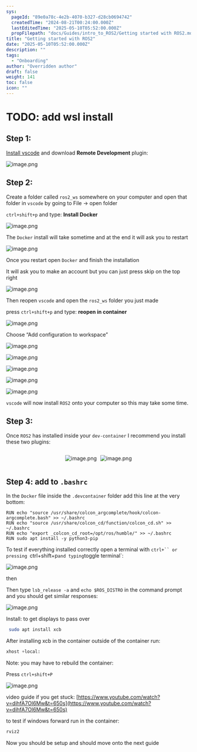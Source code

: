 ```yaml
---
sys:
  pageId: "89e0a78c-4e2b-4070-b327-d28cb0694742"
  createdTime: "2024-08-21T00:24:00.000Z"
  lastEditedTime: "2025-05-10T05:52:00.000Z"
  propFilepath: "docs/Guides/intro_to_ROS2/Getting started with ROS2.md"
title: "Getting started with ROS2"
date: "2025-05-10T05:52:00.000Z"
description: ""
tags:
  - "Onboarding"
author: "Overridden author"
draft: false
weight: 141
toc: false
icon: ""
---
```


# TODO: add wsl install

## Step 1:

[Install vscode](https://code.visualstudio.com/download) and download **Remote Development** plugin:

![image.png](https://prod-files-secure.s3.us-west-2.amazonaws.com/d518164a-d88e-44d1-a4ee-3adb3bd8bce0/efb52993-1881-4a40-b95e-6f020334f022/image.png?X-Amz-Algorithm=AWS4-HMAC-SHA256&X-Amz-Content-Sha256=UNSIGNED-PAYLOAD&X-Amz-Credential=ASIAZI2LB4664PBUTQFB%2F20250611%2Fus-west-2%2Fs3%2Faws4_request&X-Amz-Date=20250611T070941Z&X-Amz-Expires=3600&X-Amz-Security-Token=IQoJb3JpZ2luX2VjEPf%2F%2F%2F%2F%2F%2F%2F%2F%2F%2FwEaCXVzLXdlc3QtMiJGMEQCIDg8VhAv7FUCGm5Jzvb9uYKfin7mUo8atJ1hMi%2B3Eep2AiASC7KZxIWm19uoQngaHLKJGze9BuJFyEMl2YSsCBV8FiqIBAjQ%2F%2F%2F%2F%2F%2F%2F%2F%2F%2F8BEAAaDDYzNzQyMzE4MzgwNSIMfgdjrBmVBdFnoqrSKtwDtNyJ4F22PRPe4HIhQX21EJ2Kp8CIjDgZtKP55gP52ag2W63wqB87NuMjvQUFYk469iBOt9gG44IcX44JlNkeAxeWJ%2B9SmiQeMqgaX%2Fx26CfQWxa7SpS%2FuOhPSL7cKy8vKLeAZ25kLp4TnR4LKKYN52HeBuTzSdA4OnUuPCsf5z9MfFprfartXRIAOUBM3hL7xpBc4v2N9O0wFHzLZ3LDXMrA5G5xy6Ju3jdT3NarF2jcFMMPydOioZUCmPo205qzkUatSGJDHhR6UDOrhFKTBrEeNBcPLvwlxIAlglE%2BCBg4s1AEhDi94UUQ4YicGs%2BHVIAAhZL%2Bcdr8EWYqiGJ7ElXGxDhOeMDnxY5NGpTimThNzTAV41zoneu8xkYtn%2BaUMENDJOcj694xYFbFtSiXG%2Bs6jrv%2Fn8jhLgIw59pjmCwkHnKP%2B2jsi4VxqzpG8O4cGiOng75Rj%2FGYts7eG6dnPBUVJa5plX9MDAauRLWPb7Sy21MpAs95kZKsyszsUmjOits7SF%2BuMUYsr34%2BD4Aj45TISjK8saf4HHcyu%2FJfArmvWbpXujNcXjEmY3594tp3ICgYRCASdrfCFokzqIA8iuEIVZcQFJG16W%2BOGM90l4NPdmpBcLRBRwrDPJQw3s%2BkwgY6pgF1UOLVRNvu%2BuPQNVDbrFS2eVCxyjxFObLIEbfc837UL2XVSxHCxO%2FdCCCc9K%2BEnx8VImtAxq6IFWGREScL0h8Qg5nc8QezrORtrocH%2BDvkI1hAfPZKJ%2FKwmrQ1ZyXl%2B%2FzfgNutsGMFGy2sVpjtnQc9Vn2oEBSZ9zi66ecdFK6%2F%2BzTtQmaCsji3Parf9cQbASBgknjc3SMoP%2Bb%2FNmb%2BQrFgixhdeT1f&X-Amz-Signature=6aaccf914b06e80c3321f0cae94231a672361a1a9aafe71a4d08719c7e0d7cbd&X-Amz-SignedHeaders=host&x-amz-checksum-mode=ENABLED&x-id=GetObject)

## Step 2:

Create a folder called `ros2_ws` somewhere on your computer and open that folder in `vscode` by going to File → open folder 

`ctrl+shift+p` and type: **Install Docker**

![image.png](https://prod-files-secure.s3.us-west-2.amazonaws.com/d518164a-d88e-44d1-a4ee-3adb3bd8bce0/2269dc0e-1cd5-47ff-bceb-c04ad9b2eab0/image.png?X-Amz-Algorithm=AWS4-HMAC-SHA256&X-Amz-Content-Sha256=UNSIGNED-PAYLOAD&X-Amz-Credential=ASIAZI2LB4664PBUTQFB%2F20250611%2Fus-west-2%2Fs3%2Faws4_request&X-Amz-Date=20250611T070941Z&X-Amz-Expires=3600&X-Amz-Security-Token=IQoJb3JpZ2luX2VjEPf%2F%2F%2F%2F%2F%2F%2F%2F%2F%2FwEaCXVzLXdlc3QtMiJGMEQCIDg8VhAv7FUCGm5Jzvb9uYKfin7mUo8atJ1hMi%2B3Eep2AiASC7KZxIWm19uoQngaHLKJGze9BuJFyEMl2YSsCBV8FiqIBAjQ%2F%2F%2F%2F%2F%2F%2F%2F%2F%2F8BEAAaDDYzNzQyMzE4MzgwNSIMfgdjrBmVBdFnoqrSKtwDtNyJ4F22PRPe4HIhQX21EJ2Kp8CIjDgZtKP55gP52ag2W63wqB87NuMjvQUFYk469iBOt9gG44IcX44JlNkeAxeWJ%2B9SmiQeMqgaX%2Fx26CfQWxa7SpS%2FuOhPSL7cKy8vKLeAZ25kLp4TnR4LKKYN52HeBuTzSdA4OnUuPCsf5z9MfFprfartXRIAOUBM3hL7xpBc4v2N9O0wFHzLZ3LDXMrA5G5xy6Ju3jdT3NarF2jcFMMPydOioZUCmPo205qzkUatSGJDHhR6UDOrhFKTBrEeNBcPLvwlxIAlglE%2BCBg4s1AEhDi94UUQ4YicGs%2BHVIAAhZL%2Bcdr8EWYqiGJ7ElXGxDhOeMDnxY5NGpTimThNzTAV41zoneu8xkYtn%2BaUMENDJOcj694xYFbFtSiXG%2Bs6jrv%2Fn8jhLgIw59pjmCwkHnKP%2B2jsi4VxqzpG8O4cGiOng75Rj%2FGYts7eG6dnPBUVJa5plX9MDAauRLWPb7Sy21MpAs95kZKsyszsUmjOits7SF%2BuMUYsr34%2BD4Aj45TISjK8saf4HHcyu%2FJfArmvWbpXujNcXjEmY3594tp3ICgYRCASdrfCFokzqIA8iuEIVZcQFJG16W%2BOGM90l4NPdmpBcLRBRwrDPJQw3s%2BkwgY6pgF1UOLVRNvu%2BuPQNVDbrFS2eVCxyjxFObLIEbfc837UL2XVSxHCxO%2FdCCCc9K%2BEnx8VImtAxq6IFWGREScL0h8Qg5nc8QezrORtrocH%2BDvkI1hAfPZKJ%2FKwmrQ1ZyXl%2B%2FzfgNutsGMFGy2sVpjtnQc9Vn2oEBSZ9zi66ecdFK6%2F%2BzTtQmaCsji3Parf9cQbASBgknjc3SMoP%2Bb%2FNmb%2BQrFgixhdeT1f&X-Amz-Signature=df3438a220281a4f2c7dc28da62c4323c84cbab8b1034362085f2f45b79a3503&X-Amz-SignedHeaders=host&x-amz-checksum-mode=ENABLED&x-id=GetObject)

The `Docker` install will take sometime and at the end it will ask you to restart

![image.png](https://prod-files-secure.s3.us-west-2.amazonaws.com/d518164a-d88e-44d1-a4ee-3adb3bd8bce0/ed233f78-be33-4b1f-b89c-9c346c0e961e/image.png?X-Amz-Algorithm=AWS4-HMAC-SHA256&X-Amz-Content-Sha256=UNSIGNED-PAYLOAD&X-Amz-Credential=ASIAZI2LB4664PBUTQFB%2F20250611%2Fus-west-2%2Fs3%2Faws4_request&X-Amz-Date=20250611T070941Z&X-Amz-Expires=3600&X-Amz-Security-Token=IQoJb3JpZ2luX2VjEPf%2F%2F%2F%2F%2F%2F%2F%2F%2F%2FwEaCXVzLXdlc3QtMiJGMEQCIDg8VhAv7FUCGm5Jzvb9uYKfin7mUo8atJ1hMi%2B3Eep2AiASC7KZxIWm19uoQngaHLKJGze9BuJFyEMl2YSsCBV8FiqIBAjQ%2F%2F%2F%2F%2F%2F%2F%2F%2F%2F8BEAAaDDYzNzQyMzE4MzgwNSIMfgdjrBmVBdFnoqrSKtwDtNyJ4F22PRPe4HIhQX21EJ2Kp8CIjDgZtKP55gP52ag2W63wqB87NuMjvQUFYk469iBOt9gG44IcX44JlNkeAxeWJ%2B9SmiQeMqgaX%2Fx26CfQWxa7SpS%2FuOhPSL7cKy8vKLeAZ25kLp4TnR4LKKYN52HeBuTzSdA4OnUuPCsf5z9MfFprfartXRIAOUBM3hL7xpBc4v2N9O0wFHzLZ3LDXMrA5G5xy6Ju3jdT3NarF2jcFMMPydOioZUCmPo205qzkUatSGJDHhR6UDOrhFKTBrEeNBcPLvwlxIAlglE%2BCBg4s1AEhDi94UUQ4YicGs%2BHVIAAhZL%2Bcdr8EWYqiGJ7ElXGxDhOeMDnxY5NGpTimThNzTAV41zoneu8xkYtn%2BaUMENDJOcj694xYFbFtSiXG%2Bs6jrv%2Fn8jhLgIw59pjmCwkHnKP%2B2jsi4VxqzpG8O4cGiOng75Rj%2FGYts7eG6dnPBUVJa5plX9MDAauRLWPb7Sy21MpAs95kZKsyszsUmjOits7SF%2BuMUYsr34%2BD4Aj45TISjK8saf4HHcyu%2FJfArmvWbpXujNcXjEmY3594tp3ICgYRCASdrfCFokzqIA8iuEIVZcQFJG16W%2BOGM90l4NPdmpBcLRBRwrDPJQw3s%2BkwgY6pgF1UOLVRNvu%2BuPQNVDbrFS2eVCxyjxFObLIEbfc837UL2XVSxHCxO%2FdCCCc9K%2BEnx8VImtAxq6IFWGREScL0h8Qg5nc8QezrORtrocH%2BDvkI1hAfPZKJ%2FKwmrQ1ZyXl%2B%2FzfgNutsGMFGy2sVpjtnQc9Vn2oEBSZ9zi66ecdFK6%2F%2BzTtQmaCsji3Parf9cQbASBgknjc3SMoP%2Bb%2FNmb%2BQrFgixhdeT1f&X-Amz-Signature=ba3c16e709ff558274bd3e4cbd5c804bac05566191c7923fe3e017218e193bdb&X-Amz-SignedHeaders=host&x-amz-checksum-mode=ENABLED&x-id=GetObject)

Once you restart open `Docker` and finish the installation

It will ask you to make an account but you can just press skip on the top right

![image.png](https://prod-files-secure.s3.us-west-2.amazonaws.com/d518164a-d88e-44d1-a4ee-3adb3bd8bce0/21010ad9-1659-4fd9-9f59-9932a09b2a3d/image.png?X-Amz-Algorithm=AWS4-HMAC-SHA256&X-Amz-Content-Sha256=UNSIGNED-PAYLOAD&X-Amz-Credential=ASIAZI2LB4664PBUTQFB%2F20250611%2Fus-west-2%2Fs3%2Faws4_request&X-Amz-Date=20250611T070941Z&X-Amz-Expires=3600&X-Amz-Security-Token=IQoJb3JpZ2luX2VjEPf%2F%2F%2F%2F%2F%2F%2F%2F%2F%2FwEaCXVzLXdlc3QtMiJGMEQCIDg8VhAv7FUCGm5Jzvb9uYKfin7mUo8atJ1hMi%2B3Eep2AiASC7KZxIWm19uoQngaHLKJGze9BuJFyEMl2YSsCBV8FiqIBAjQ%2F%2F%2F%2F%2F%2F%2F%2F%2F%2F8BEAAaDDYzNzQyMzE4MzgwNSIMfgdjrBmVBdFnoqrSKtwDtNyJ4F22PRPe4HIhQX21EJ2Kp8CIjDgZtKP55gP52ag2W63wqB87NuMjvQUFYk469iBOt9gG44IcX44JlNkeAxeWJ%2B9SmiQeMqgaX%2Fx26CfQWxa7SpS%2FuOhPSL7cKy8vKLeAZ25kLp4TnR4LKKYN52HeBuTzSdA4OnUuPCsf5z9MfFprfartXRIAOUBM3hL7xpBc4v2N9O0wFHzLZ3LDXMrA5G5xy6Ju3jdT3NarF2jcFMMPydOioZUCmPo205qzkUatSGJDHhR6UDOrhFKTBrEeNBcPLvwlxIAlglE%2BCBg4s1AEhDi94UUQ4YicGs%2BHVIAAhZL%2Bcdr8EWYqiGJ7ElXGxDhOeMDnxY5NGpTimThNzTAV41zoneu8xkYtn%2BaUMENDJOcj694xYFbFtSiXG%2Bs6jrv%2Fn8jhLgIw59pjmCwkHnKP%2B2jsi4VxqzpG8O4cGiOng75Rj%2FGYts7eG6dnPBUVJa5plX9MDAauRLWPb7Sy21MpAs95kZKsyszsUmjOits7SF%2BuMUYsr34%2BD4Aj45TISjK8saf4HHcyu%2FJfArmvWbpXujNcXjEmY3594tp3ICgYRCASdrfCFokzqIA8iuEIVZcQFJG16W%2BOGM90l4NPdmpBcLRBRwrDPJQw3s%2BkwgY6pgF1UOLVRNvu%2BuPQNVDbrFS2eVCxyjxFObLIEbfc837UL2XVSxHCxO%2FdCCCc9K%2BEnx8VImtAxq6IFWGREScL0h8Qg5nc8QezrORtrocH%2BDvkI1hAfPZKJ%2FKwmrQ1ZyXl%2B%2FzfgNutsGMFGy2sVpjtnQc9Vn2oEBSZ9zi66ecdFK6%2F%2BzTtQmaCsji3Parf9cQbASBgknjc3SMoP%2Bb%2FNmb%2BQrFgixhdeT1f&X-Amz-Signature=63010bb65b841b483624e1b2c9b6e8899a606ae171cebab07990188630c6c70d&X-Amz-SignedHeaders=host&x-amz-checksum-mode=ENABLED&x-id=GetObject)

Then reopen `vscode` and open the `ros2_ws` folder you just made

press `ctrl+shift+p` and type: **reopen in container**

![image.png](https://prod-files-secure.s3.us-west-2.amazonaws.com/d518164a-d88e-44d1-a4ee-3adb3bd8bce0/4e93b8c2-41ad-488c-8095-c74205196118/image.png?X-Amz-Algorithm=AWS4-HMAC-SHA256&X-Amz-Content-Sha256=UNSIGNED-PAYLOAD&X-Amz-Credential=ASIAZI2LB4664PBUTQFB%2F20250611%2Fus-west-2%2Fs3%2Faws4_request&X-Amz-Date=20250611T070941Z&X-Amz-Expires=3600&X-Amz-Security-Token=IQoJb3JpZ2luX2VjEPf%2F%2F%2F%2F%2F%2F%2F%2F%2F%2FwEaCXVzLXdlc3QtMiJGMEQCIDg8VhAv7FUCGm5Jzvb9uYKfin7mUo8atJ1hMi%2B3Eep2AiASC7KZxIWm19uoQngaHLKJGze9BuJFyEMl2YSsCBV8FiqIBAjQ%2F%2F%2F%2F%2F%2F%2F%2F%2F%2F8BEAAaDDYzNzQyMzE4MzgwNSIMfgdjrBmVBdFnoqrSKtwDtNyJ4F22PRPe4HIhQX21EJ2Kp8CIjDgZtKP55gP52ag2W63wqB87NuMjvQUFYk469iBOt9gG44IcX44JlNkeAxeWJ%2B9SmiQeMqgaX%2Fx26CfQWxa7SpS%2FuOhPSL7cKy8vKLeAZ25kLp4TnR4LKKYN52HeBuTzSdA4OnUuPCsf5z9MfFprfartXRIAOUBM3hL7xpBc4v2N9O0wFHzLZ3LDXMrA5G5xy6Ju3jdT3NarF2jcFMMPydOioZUCmPo205qzkUatSGJDHhR6UDOrhFKTBrEeNBcPLvwlxIAlglE%2BCBg4s1AEhDi94UUQ4YicGs%2BHVIAAhZL%2Bcdr8EWYqiGJ7ElXGxDhOeMDnxY5NGpTimThNzTAV41zoneu8xkYtn%2BaUMENDJOcj694xYFbFtSiXG%2Bs6jrv%2Fn8jhLgIw59pjmCwkHnKP%2B2jsi4VxqzpG8O4cGiOng75Rj%2FGYts7eG6dnPBUVJa5plX9MDAauRLWPb7Sy21MpAs95kZKsyszsUmjOits7SF%2BuMUYsr34%2BD4Aj45TISjK8saf4HHcyu%2FJfArmvWbpXujNcXjEmY3594tp3ICgYRCASdrfCFokzqIA8iuEIVZcQFJG16W%2BOGM90l4NPdmpBcLRBRwrDPJQw3s%2BkwgY6pgF1UOLVRNvu%2BuPQNVDbrFS2eVCxyjxFObLIEbfc837UL2XVSxHCxO%2FdCCCc9K%2BEnx8VImtAxq6IFWGREScL0h8Qg5nc8QezrORtrocH%2BDvkI1hAfPZKJ%2FKwmrQ1ZyXl%2B%2FzfgNutsGMFGy2sVpjtnQc9Vn2oEBSZ9zi66ecdFK6%2F%2BzTtQmaCsji3Parf9cQbASBgknjc3SMoP%2Bb%2FNmb%2BQrFgixhdeT1f&X-Amz-Signature=e40ab69ad2cf55105db8bd1c0e64a82fac95c7e3f949c167f1fee72d9771a178&X-Amz-SignedHeaders=host&x-amz-checksum-mode=ENABLED&x-id=GetObject)

Choose “Add configuration to workspace”

![image.png](https://prod-files-secure.s3.us-west-2.amazonaws.com/d518164a-d88e-44d1-a4ee-3adb3bd8bce0/9560b282-5060-4989-ba37-97e7b2c22476/image.png?X-Amz-Algorithm=AWS4-HMAC-SHA256&X-Amz-Content-Sha256=UNSIGNED-PAYLOAD&X-Amz-Credential=ASIAZI2LB4664PBUTQFB%2F20250611%2Fus-west-2%2Fs3%2Faws4_request&X-Amz-Date=20250611T070941Z&X-Amz-Expires=3600&X-Amz-Security-Token=IQoJb3JpZ2luX2VjEPf%2F%2F%2F%2F%2F%2F%2F%2F%2F%2FwEaCXVzLXdlc3QtMiJGMEQCIDg8VhAv7FUCGm5Jzvb9uYKfin7mUo8atJ1hMi%2B3Eep2AiASC7KZxIWm19uoQngaHLKJGze9BuJFyEMl2YSsCBV8FiqIBAjQ%2F%2F%2F%2F%2F%2F%2F%2F%2F%2F8BEAAaDDYzNzQyMzE4MzgwNSIMfgdjrBmVBdFnoqrSKtwDtNyJ4F22PRPe4HIhQX21EJ2Kp8CIjDgZtKP55gP52ag2W63wqB87NuMjvQUFYk469iBOt9gG44IcX44JlNkeAxeWJ%2B9SmiQeMqgaX%2Fx26CfQWxa7SpS%2FuOhPSL7cKy8vKLeAZ25kLp4TnR4LKKYN52HeBuTzSdA4OnUuPCsf5z9MfFprfartXRIAOUBM3hL7xpBc4v2N9O0wFHzLZ3LDXMrA5G5xy6Ju3jdT3NarF2jcFMMPydOioZUCmPo205qzkUatSGJDHhR6UDOrhFKTBrEeNBcPLvwlxIAlglE%2BCBg4s1AEhDi94UUQ4YicGs%2BHVIAAhZL%2Bcdr8EWYqiGJ7ElXGxDhOeMDnxY5NGpTimThNzTAV41zoneu8xkYtn%2BaUMENDJOcj694xYFbFtSiXG%2Bs6jrv%2Fn8jhLgIw59pjmCwkHnKP%2B2jsi4VxqzpG8O4cGiOng75Rj%2FGYts7eG6dnPBUVJa5plX9MDAauRLWPb7Sy21MpAs95kZKsyszsUmjOits7SF%2BuMUYsr34%2BD4Aj45TISjK8saf4HHcyu%2FJfArmvWbpXujNcXjEmY3594tp3ICgYRCASdrfCFokzqIA8iuEIVZcQFJG16W%2BOGM90l4NPdmpBcLRBRwrDPJQw3s%2BkwgY6pgF1UOLVRNvu%2BuPQNVDbrFS2eVCxyjxFObLIEbfc837UL2XVSxHCxO%2FdCCCc9K%2BEnx8VImtAxq6IFWGREScL0h8Qg5nc8QezrORtrocH%2BDvkI1hAfPZKJ%2FKwmrQ1ZyXl%2B%2FzfgNutsGMFGy2sVpjtnQc9Vn2oEBSZ9zi66ecdFK6%2F%2BzTtQmaCsji3Parf9cQbASBgknjc3SMoP%2Bb%2FNmb%2BQrFgixhdeT1f&X-Amz-Signature=811ad8f7db490f70de38c73ebc31ec68aa70bd9531567af91f35c307756e3875&X-Amz-SignedHeaders=host&x-amz-checksum-mode=ENABLED&x-id=GetObject)

![image.png](https://prod-files-secure.s3.us-west-2.amazonaws.com/d518164a-d88e-44d1-a4ee-3adb3bd8bce0/2ee63f81-886b-48e8-a553-dc6e5eac99e4/image.png?X-Amz-Algorithm=AWS4-HMAC-SHA256&X-Amz-Content-Sha256=UNSIGNED-PAYLOAD&X-Amz-Credential=ASIAZI2LB4664PBUTQFB%2F20250611%2Fus-west-2%2Fs3%2Faws4_request&X-Amz-Date=20250611T070941Z&X-Amz-Expires=3600&X-Amz-Security-Token=IQoJb3JpZ2luX2VjEPf%2F%2F%2F%2F%2F%2F%2F%2F%2F%2FwEaCXVzLXdlc3QtMiJGMEQCIDg8VhAv7FUCGm5Jzvb9uYKfin7mUo8atJ1hMi%2B3Eep2AiASC7KZxIWm19uoQngaHLKJGze9BuJFyEMl2YSsCBV8FiqIBAjQ%2F%2F%2F%2F%2F%2F%2F%2F%2F%2F8BEAAaDDYzNzQyMzE4MzgwNSIMfgdjrBmVBdFnoqrSKtwDtNyJ4F22PRPe4HIhQX21EJ2Kp8CIjDgZtKP55gP52ag2W63wqB87NuMjvQUFYk469iBOt9gG44IcX44JlNkeAxeWJ%2B9SmiQeMqgaX%2Fx26CfQWxa7SpS%2FuOhPSL7cKy8vKLeAZ25kLp4TnR4LKKYN52HeBuTzSdA4OnUuPCsf5z9MfFprfartXRIAOUBM3hL7xpBc4v2N9O0wFHzLZ3LDXMrA5G5xy6Ju3jdT3NarF2jcFMMPydOioZUCmPo205qzkUatSGJDHhR6UDOrhFKTBrEeNBcPLvwlxIAlglE%2BCBg4s1AEhDi94UUQ4YicGs%2BHVIAAhZL%2Bcdr8EWYqiGJ7ElXGxDhOeMDnxY5NGpTimThNzTAV41zoneu8xkYtn%2BaUMENDJOcj694xYFbFtSiXG%2Bs6jrv%2Fn8jhLgIw59pjmCwkHnKP%2B2jsi4VxqzpG8O4cGiOng75Rj%2FGYts7eG6dnPBUVJa5plX9MDAauRLWPb7Sy21MpAs95kZKsyszsUmjOits7SF%2BuMUYsr34%2BD4Aj45TISjK8saf4HHcyu%2FJfArmvWbpXujNcXjEmY3594tp3ICgYRCASdrfCFokzqIA8iuEIVZcQFJG16W%2BOGM90l4NPdmpBcLRBRwrDPJQw3s%2BkwgY6pgF1UOLVRNvu%2BuPQNVDbrFS2eVCxyjxFObLIEbfc837UL2XVSxHCxO%2FdCCCc9K%2BEnx8VImtAxq6IFWGREScL0h8Qg5nc8QezrORtrocH%2BDvkI1hAfPZKJ%2FKwmrQ1ZyXl%2B%2FzfgNutsGMFGy2sVpjtnQc9Vn2oEBSZ9zi66ecdFK6%2F%2BzTtQmaCsji3Parf9cQbASBgknjc3SMoP%2Bb%2FNmb%2BQrFgixhdeT1f&X-Amz-Signature=2f6eeaff02a58510f0e251bedc4ab99cb4cc45d215f4bf1085ef3e5fdecca597&X-Amz-SignedHeaders=host&x-amz-checksum-mode=ENABLED&x-id=GetObject)

![image.png](https://prod-files-secure.s3.us-west-2.amazonaws.com/d518164a-d88e-44d1-a4ee-3adb3bd8bce0/ae1580b2-b048-407e-aed9-b584224a7a04/image.png?X-Amz-Algorithm=AWS4-HMAC-SHA256&X-Amz-Content-Sha256=UNSIGNED-PAYLOAD&X-Amz-Credential=ASIAZI2LB4664PBUTQFB%2F20250611%2Fus-west-2%2Fs3%2Faws4_request&X-Amz-Date=20250611T070941Z&X-Amz-Expires=3600&X-Amz-Security-Token=IQoJb3JpZ2luX2VjEPf%2F%2F%2F%2F%2F%2F%2F%2F%2F%2FwEaCXVzLXdlc3QtMiJGMEQCIDg8VhAv7FUCGm5Jzvb9uYKfin7mUo8atJ1hMi%2B3Eep2AiASC7KZxIWm19uoQngaHLKJGze9BuJFyEMl2YSsCBV8FiqIBAjQ%2F%2F%2F%2F%2F%2F%2F%2F%2F%2F8BEAAaDDYzNzQyMzE4MzgwNSIMfgdjrBmVBdFnoqrSKtwDtNyJ4F22PRPe4HIhQX21EJ2Kp8CIjDgZtKP55gP52ag2W63wqB87NuMjvQUFYk469iBOt9gG44IcX44JlNkeAxeWJ%2B9SmiQeMqgaX%2Fx26CfQWxa7SpS%2FuOhPSL7cKy8vKLeAZ25kLp4TnR4LKKYN52HeBuTzSdA4OnUuPCsf5z9MfFprfartXRIAOUBM3hL7xpBc4v2N9O0wFHzLZ3LDXMrA5G5xy6Ju3jdT3NarF2jcFMMPydOioZUCmPo205qzkUatSGJDHhR6UDOrhFKTBrEeNBcPLvwlxIAlglE%2BCBg4s1AEhDi94UUQ4YicGs%2BHVIAAhZL%2Bcdr8EWYqiGJ7ElXGxDhOeMDnxY5NGpTimThNzTAV41zoneu8xkYtn%2BaUMENDJOcj694xYFbFtSiXG%2Bs6jrv%2Fn8jhLgIw59pjmCwkHnKP%2B2jsi4VxqzpG8O4cGiOng75Rj%2FGYts7eG6dnPBUVJa5plX9MDAauRLWPb7Sy21MpAs95kZKsyszsUmjOits7SF%2BuMUYsr34%2BD4Aj45TISjK8saf4HHcyu%2FJfArmvWbpXujNcXjEmY3594tp3ICgYRCASdrfCFokzqIA8iuEIVZcQFJG16W%2BOGM90l4NPdmpBcLRBRwrDPJQw3s%2BkwgY6pgF1UOLVRNvu%2BuPQNVDbrFS2eVCxyjxFObLIEbfc837UL2XVSxHCxO%2FdCCCc9K%2BEnx8VImtAxq6IFWGREScL0h8Qg5nc8QezrORtrocH%2BDvkI1hAfPZKJ%2FKwmrQ1ZyXl%2B%2FzfgNutsGMFGy2sVpjtnQc9Vn2oEBSZ9zi66ecdFK6%2F%2BzTtQmaCsji3Parf9cQbASBgknjc3SMoP%2Bb%2FNmb%2BQrFgixhdeT1f&X-Amz-Signature=2ad014b39e7861b38edb52444e52f45c920945bd5949ff9f6952bcdfe0fd1441&X-Amz-SignedHeaders=host&x-amz-checksum-mode=ENABLED&x-id=GetObject)

![image.png](https://prod-files-secure.s3.us-west-2.amazonaws.com/d518164a-d88e-44d1-a4ee-3adb3bd8bce0/53255b28-f75e-430f-b9e3-c0ac8577e42b/image.png?X-Amz-Algorithm=AWS4-HMAC-SHA256&X-Amz-Content-Sha256=UNSIGNED-PAYLOAD&X-Amz-Credential=ASIAZI2LB4664PBUTQFB%2F20250611%2Fus-west-2%2Fs3%2Faws4_request&X-Amz-Date=20250611T070941Z&X-Amz-Expires=3600&X-Amz-Security-Token=IQoJb3JpZ2luX2VjEPf%2F%2F%2F%2F%2F%2F%2F%2F%2F%2FwEaCXVzLXdlc3QtMiJGMEQCIDg8VhAv7FUCGm5Jzvb9uYKfin7mUo8atJ1hMi%2B3Eep2AiASC7KZxIWm19uoQngaHLKJGze9BuJFyEMl2YSsCBV8FiqIBAjQ%2F%2F%2F%2F%2F%2F%2F%2F%2F%2F8BEAAaDDYzNzQyMzE4MzgwNSIMfgdjrBmVBdFnoqrSKtwDtNyJ4F22PRPe4HIhQX21EJ2Kp8CIjDgZtKP55gP52ag2W63wqB87NuMjvQUFYk469iBOt9gG44IcX44JlNkeAxeWJ%2B9SmiQeMqgaX%2Fx26CfQWxa7SpS%2FuOhPSL7cKy8vKLeAZ25kLp4TnR4LKKYN52HeBuTzSdA4OnUuPCsf5z9MfFprfartXRIAOUBM3hL7xpBc4v2N9O0wFHzLZ3LDXMrA5G5xy6Ju3jdT3NarF2jcFMMPydOioZUCmPo205qzkUatSGJDHhR6UDOrhFKTBrEeNBcPLvwlxIAlglE%2BCBg4s1AEhDi94UUQ4YicGs%2BHVIAAhZL%2Bcdr8EWYqiGJ7ElXGxDhOeMDnxY5NGpTimThNzTAV41zoneu8xkYtn%2BaUMENDJOcj694xYFbFtSiXG%2Bs6jrv%2Fn8jhLgIw59pjmCwkHnKP%2B2jsi4VxqzpG8O4cGiOng75Rj%2FGYts7eG6dnPBUVJa5plX9MDAauRLWPb7Sy21MpAs95kZKsyszsUmjOits7SF%2BuMUYsr34%2BD4Aj45TISjK8saf4HHcyu%2FJfArmvWbpXujNcXjEmY3594tp3ICgYRCASdrfCFokzqIA8iuEIVZcQFJG16W%2BOGM90l4NPdmpBcLRBRwrDPJQw3s%2BkwgY6pgF1UOLVRNvu%2BuPQNVDbrFS2eVCxyjxFObLIEbfc837UL2XVSxHCxO%2FdCCCc9K%2BEnx8VImtAxq6IFWGREScL0h8Qg5nc8QezrORtrocH%2BDvkI1hAfPZKJ%2FKwmrQ1ZyXl%2B%2FzfgNutsGMFGy2sVpjtnQc9Vn2oEBSZ9zi66ecdFK6%2F%2BzTtQmaCsji3Parf9cQbASBgknjc3SMoP%2Bb%2FNmb%2BQrFgixhdeT1f&X-Amz-Signature=8258dfe80aefe1f9178eb982ab863cff73ffe1ed5a9db32cbe7cfc698f30deb5&X-Amz-SignedHeaders=host&x-amz-checksum-mode=ENABLED&x-id=GetObject)

![image.png](https://prod-files-secure.s3.us-west-2.amazonaws.com/d518164a-d88e-44d1-a4ee-3adb3bd8bce0/7c562767-5af9-4ffb-97d1-327bcdf4ee00/image.png?X-Amz-Algorithm=AWS4-HMAC-SHA256&X-Amz-Content-Sha256=UNSIGNED-PAYLOAD&X-Amz-Credential=ASIAZI2LB4664PBUTQFB%2F20250611%2Fus-west-2%2Fs3%2Faws4_request&X-Amz-Date=20250611T070941Z&X-Amz-Expires=3600&X-Amz-Security-Token=IQoJb3JpZ2luX2VjEPf%2F%2F%2F%2F%2F%2F%2F%2F%2F%2FwEaCXVzLXdlc3QtMiJGMEQCIDg8VhAv7FUCGm5Jzvb9uYKfin7mUo8atJ1hMi%2B3Eep2AiASC7KZxIWm19uoQngaHLKJGze9BuJFyEMl2YSsCBV8FiqIBAjQ%2F%2F%2F%2F%2F%2F%2F%2F%2F%2F8BEAAaDDYzNzQyMzE4MzgwNSIMfgdjrBmVBdFnoqrSKtwDtNyJ4F22PRPe4HIhQX21EJ2Kp8CIjDgZtKP55gP52ag2W63wqB87NuMjvQUFYk469iBOt9gG44IcX44JlNkeAxeWJ%2B9SmiQeMqgaX%2Fx26CfQWxa7SpS%2FuOhPSL7cKy8vKLeAZ25kLp4TnR4LKKYN52HeBuTzSdA4OnUuPCsf5z9MfFprfartXRIAOUBM3hL7xpBc4v2N9O0wFHzLZ3LDXMrA5G5xy6Ju3jdT3NarF2jcFMMPydOioZUCmPo205qzkUatSGJDHhR6UDOrhFKTBrEeNBcPLvwlxIAlglE%2BCBg4s1AEhDi94UUQ4YicGs%2BHVIAAhZL%2Bcdr8EWYqiGJ7ElXGxDhOeMDnxY5NGpTimThNzTAV41zoneu8xkYtn%2BaUMENDJOcj694xYFbFtSiXG%2Bs6jrv%2Fn8jhLgIw59pjmCwkHnKP%2B2jsi4VxqzpG8O4cGiOng75Rj%2FGYts7eG6dnPBUVJa5plX9MDAauRLWPb7Sy21MpAs95kZKsyszsUmjOits7SF%2BuMUYsr34%2BD4Aj45TISjK8saf4HHcyu%2FJfArmvWbpXujNcXjEmY3594tp3ICgYRCASdrfCFokzqIA8iuEIVZcQFJG16W%2BOGM90l4NPdmpBcLRBRwrDPJQw3s%2BkwgY6pgF1UOLVRNvu%2BuPQNVDbrFS2eVCxyjxFObLIEbfc837UL2XVSxHCxO%2FdCCCc9K%2BEnx8VImtAxq6IFWGREScL0h8Qg5nc8QezrORtrocH%2BDvkI1hAfPZKJ%2FKwmrQ1ZyXl%2B%2FzfgNutsGMFGy2sVpjtnQc9Vn2oEBSZ9zi66ecdFK6%2F%2BzTtQmaCsji3Parf9cQbASBgknjc3SMoP%2Bb%2FNmb%2BQrFgixhdeT1f&X-Amz-Signature=9cce9ab39a7ebaa2450ba6be9f2efd4c4cf7f93cf25e84dbad69ebcc237015bd&X-Amz-SignedHeaders=host&x-amz-checksum-mode=ENABLED&x-id=GetObject)

`vscode` will now install `ROS2` onto your computer so this may take some time.

## Step 3:

Once `ROS2` has installed inside your `dev-container` I recommend you install these two plugins:

<div style="display: flex;flex-direction: row; column-gap:10px; max-width: 630px;justify-content: center;">
<div>

![image.png](https://prod-files-secure.s3.us-west-2.amazonaws.com/d518164a-d88e-44d1-a4ee-3adb3bd8bce0/3fc3d550-5a54-4ba1-ba6b-faa01cdb7369/image.png?X-Amz-Algorithm=AWS4-HMAC-SHA256&X-Amz-Content-Sha256=UNSIGNED-PAYLOAD&X-Amz-Credential=ASIAZI2LB466T6I5J4D6%2F20250611%2Fus-west-2%2Fs3%2Faws4_request&X-Amz-Date=20250611T070944Z&X-Amz-Expires=3600&X-Amz-Security-Token=IQoJb3JpZ2luX2VjEPf%2F%2F%2F%2F%2F%2F%2F%2F%2F%2FwEaCXVzLXdlc3QtMiJHMEUCIQD%2FM5UWlpAazJyub2JXtDwevt%2B%2BzHU%2Bx1MXbb7sLkfegQIgOuEP%2FU4Lrou8QC86kXOVOLR0bPFoUhwgo5z%2BH2qysDcqiAQI0P%2F%2F%2F%2F%2F%2F%2F%2F%2F%2FARAAGgw2Mzc0MjMxODM4MDUiDHf3Ee3Kf5E5MVfLWircAwI0bxN3n8Q5nGFUOT283MK%2BCADgMSJnGO4cGETd0slMrucY6E7FsGzlh87qkikTitpIsmckrlb2LO9jvu84gAHkuEbYb5h2j2%2FB%2F9qT0gytV5nIltTeMNjzK6wg0F6%2FI03QKBhOpP8F0jjfl58gpv1tTIRSsROoGGGaFnEXwtQcBWlV0ESSBmmY8bAuiUN2sx3foProO%2FSZeeOju2m5oROWeij8c6pmXgnawxk58tjCBVUppNK9ZLFRQ6zb3AIlU%2BrQ0c2UI%2FrBxEZClZZwKNPT%2FVhBlRAQaGRKN24MXrMGaZuhsVDYqOWK1d5aCG9ACgVAWTMOyVU7qZ7uHLrTjTuBEQaY2xA5CIPZhjtkiJDrLeiXsiyeX%2B3ZdMVE7WEtF6TBbjzuU3Xsu9KGB2XfgpVYNAP%2B08LOblK4StgO2%2FPGWdqKwp71YJzCXOIf7ZpvI%2BqE%2BFyMm1f%2FPaFqBvBWiDDoVtvA1D9d4e6mfjiMFE7ZrgZFE7%2FrUs9z%2FijmsUCUcjZ%2Be70b5oZaPXnzQ7CMTFSY9ajHz98ertO2J2Zk9zmftirZqBfOpfnmsjdsf0%2BsY99hHKKPMrP8ZfweB3lVvStVkhs6Zda678rgq4CwFctLfoiEx6B69ogM7QY5MLbJpMIGOqUBf0hOoT3wOchT%2BErIoXBcf8AbEVr5YlizOD%2BYrOcxcNaPgVg1Vj%2B0cK6iX9JSQf6VQfxaaSk6F7rf5KEp3RI7So0XWtRI8EgA1lPB9miforQRqTaJ6L5qlVOKEujs0Dpc7k7i890W8WBhCqdafAMGNnf2vY2ZnFpHDknAFJv0jETdcsj3wyAWAaV%2BjHIhquJxdyDVeXtdVYDN3PscSb9eVjRPVKHz&X-Amz-Signature=328d1ab2fcf8264461b7cead3c31c9ab9398527f1ffad1f582dba85325428198&X-Amz-SignedHeaders=host&x-amz-checksum-mode=ENABLED&x-id=GetObject)

</div>
<div>

![image.png](https://prod-files-secure.s3.us-west-2.amazonaws.com/d518164a-d88e-44d1-a4ee-3adb3bd8bce0/d994cc66-13c2-4093-a5a3-f84cf4601a82/image.png?X-Amz-Algorithm=AWS4-HMAC-SHA256&X-Amz-Content-Sha256=UNSIGNED-PAYLOAD&X-Amz-Credential=ASIAZI2LB466XJZLRBV4%2F20250611%2Fus-west-2%2Fs3%2Faws4_request&X-Amz-Date=20250611T070945Z&X-Amz-Expires=3600&X-Amz-Security-Token=IQoJb3JpZ2luX2VjEPf%2F%2F%2F%2F%2F%2F%2F%2F%2F%2FwEaCXVzLXdlc3QtMiJGMEQCIEDDyMg5cSxHDSgMASDPhbLEPcw03NvXOinW9tAZOy08AiBhnbK9jKoEhBkCARpSBmZUtBfkDvprj5EmKtA%2FfvExuiqIBAjQ%2F%2F%2F%2F%2F%2F%2F%2F%2F%2F8BEAAaDDYzNzQyMzE4MzgwNSIMz8rCi4tSifjYEBL1KtwDeg9gN30EPV0MRiZbaJ0l5Smm1ex1hlrijRG1B5hK4vOjLhsKfMk0U73TCzO%2F2U3dKMtJ%2FehRMtNLYsSdrwJkyQyd9L84p1Q8RbMZZLhOKQjUHbi69FZekdjexnP29qTU06sdRnmrSjU7NW9cXMIghBHQIU7K0HLtA9f2WWk%2Bdw%2B%2FlIsqTizSnovBH5BOS5JvJ1RO8hC9lAac5eAUHokmPqCChX53GbHc5kUyrhzbI%2F%2B0W4HLy0qz52kXuGqJrFqCewN%2Fw2brKdbh%2BQTWC0cUtGPXwgB1Ki8t3sBgHDdopey%2FnFQz%2BJFt3gByDL6iADOMtBjED0Bh9vvamrJkQrMXGNPUxVEDh3vK1UpzQgOxYSFLB2qeVavFufOwrEF4nsytxinHOkmt%2Bd%2FD6eiQ%2FGBdTVDyo5cq%2FgctwkMAyVCeLHFRET2a53FEtC6dXKfh%2BhZMPgPP8tB%2FZaLe%2FcRFDtmEsK019sW1alHjcstzxkrg8VTfZTKXeE6iM%2B65qTj5Wp2XsrJLhFQR4DznC2Z8%2FUsRpItc345OYXc4ILNwSJDtYF%2BhHEB4cVLB6yK7iknYBPVrnaJA6l9TGyAjU2986XVfnlYfxBWDXtyplRkne6w%2FjU2ND9h0J5nTKILXH%2Fsw%2FsmkwgY6pgGcnoaMupBvuI9bZxCkcqbeUWU29kGnVFrdEAtGz6Oqxan1mRratcHkcTQxB8OF7c5jp8VPa93McWnnAYHJiNRNO5yJYofPl%2B5jIWUwWkJ%2FuXbmKEXiHaAFHCQFcmnc20TcNH44c%2FASQkAYDjEsDWM8XxC19KCdNpLzy5Fk4UQBLPt8LMGeuH8GFBhy1Jl6IPgd%2Byy27sRJ9oIlQSaZMYsY%2FW19DMAk&X-Amz-Signature=a613d172e6c037aa481cd664c3f26dfb74f469bd3c63195639904f1fe76e72d0&X-Amz-SignedHeaders=host&x-amz-checksum-mode=ENABLED&x-id=GetObject)

</div>
</div>

## Step 4: add to `.bashrc`

In the `Docker` file inside the `.devcontainer` folder add this line at the very bottom: 

```docker
RUN echo "source /usr/share/colcon_argcomplete/hook/colcon-argcomplete.bash" >> ~/.bashrc
RUN echo "source /usr/share/colcon_cd/function/colcon_cd.sh" >> ~/.bashrc
RUN echo "export _colcon_cd_root=/opt/ros/humble/" >> ~/.bashrc
RUN sudo apt install -y python3-pip 
```

To test if everything installed correctly open a terminal with `ctrl+`` or pressing `ctrl+shift+p` and typing `toggle terminal`:

![image.png](https://prod-files-secure.s3.us-west-2.amazonaws.com/d518164a-d88e-44d1-a4ee-3adb3bd8bce0/6a4943d8-b04e-4c02-9a58-775f3384d1a5/image.png?X-Amz-Algorithm=AWS4-HMAC-SHA256&X-Amz-Content-Sha256=UNSIGNED-PAYLOAD&X-Amz-Credential=ASIAZI2LB4664PBUTQFB%2F20250611%2Fus-west-2%2Fs3%2Faws4_request&X-Amz-Date=20250611T070941Z&X-Amz-Expires=3600&X-Amz-Security-Token=IQoJb3JpZ2luX2VjEPf%2F%2F%2F%2F%2F%2F%2F%2F%2F%2FwEaCXVzLXdlc3QtMiJGMEQCIDg8VhAv7FUCGm5Jzvb9uYKfin7mUo8atJ1hMi%2B3Eep2AiASC7KZxIWm19uoQngaHLKJGze9BuJFyEMl2YSsCBV8FiqIBAjQ%2F%2F%2F%2F%2F%2F%2F%2F%2F%2F8BEAAaDDYzNzQyMzE4MzgwNSIMfgdjrBmVBdFnoqrSKtwDtNyJ4F22PRPe4HIhQX21EJ2Kp8CIjDgZtKP55gP52ag2W63wqB87NuMjvQUFYk469iBOt9gG44IcX44JlNkeAxeWJ%2B9SmiQeMqgaX%2Fx26CfQWxa7SpS%2FuOhPSL7cKy8vKLeAZ25kLp4TnR4LKKYN52HeBuTzSdA4OnUuPCsf5z9MfFprfartXRIAOUBM3hL7xpBc4v2N9O0wFHzLZ3LDXMrA5G5xy6Ju3jdT3NarF2jcFMMPydOioZUCmPo205qzkUatSGJDHhR6UDOrhFKTBrEeNBcPLvwlxIAlglE%2BCBg4s1AEhDi94UUQ4YicGs%2BHVIAAhZL%2Bcdr8EWYqiGJ7ElXGxDhOeMDnxY5NGpTimThNzTAV41zoneu8xkYtn%2BaUMENDJOcj694xYFbFtSiXG%2Bs6jrv%2Fn8jhLgIw59pjmCwkHnKP%2B2jsi4VxqzpG8O4cGiOng75Rj%2FGYts7eG6dnPBUVJa5plX9MDAauRLWPb7Sy21MpAs95kZKsyszsUmjOits7SF%2BuMUYsr34%2BD4Aj45TISjK8saf4HHcyu%2FJfArmvWbpXujNcXjEmY3594tp3ICgYRCASdrfCFokzqIA8iuEIVZcQFJG16W%2BOGM90l4NPdmpBcLRBRwrDPJQw3s%2BkwgY6pgF1UOLVRNvu%2BuPQNVDbrFS2eVCxyjxFObLIEbfc837UL2XVSxHCxO%2FdCCCc9K%2BEnx8VImtAxq6IFWGREScL0h8Qg5nc8QezrORtrocH%2BDvkI1hAfPZKJ%2FKwmrQ1ZyXl%2B%2FzfgNutsGMFGy2sVpjtnQc9Vn2oEBSZ9zi66ecdFK6%2F%2BzTtQmaCsji3Parf9cQbASBgknjc3SMoP%2Bb%2FNmb%2BQrFgixhdeT1f&X-Amz-Signature=4671475ff477045f56176c903c45bd6863f758e95910194222ef8fe05cad789c&X-Amz-SignedHeaders=host&x-amz-checksum-mode=ENABLED&x-id=GetObject)

then 

Then type `lsb_release -a` and `echo $ROS_DISTRO` in the command prompt and you should get similar responses:

![image.png](https://prod-files-secure.s3.us-west-2.amazonaws.com/d518164a-d88e-44d1-a4ee-3adb3bd8bce0/3e635dec-a805-4e85-8b9e-d000e5b71a4e/image.png?X-Amz-Algorithm=AWS4-HMAC-SHA256&X-Amz-Content-Sha256=UNSIGNED-PAYLOAD&X-Amz-Credential=ASIAZI2LB4664PBUTQFB%2F20250611%2Fus-west-2%2Fs3%2Faws4_request&X-Amz-Date=20250611T070941Z&X-Amz-Expires=3600&X-Amz-Security-Token=IQoJb3JpZ2luX2VjEPf%2F%2F%2F%2F%2F%2F%2F%2F%2F%2FwEaCXVzLXdlc3QtMiJGMEQCIDg8VhAv7FUCGm5Jzvb9uYKfin7mUo8atJ1hMi%2B3Eep2AiASC7KZxIWm19uoQngaHLKJGze9BuJFyEMl2YSsCBV8FiqIBAjQ%2F%2F%2F%2F%2F%2F%2F%2F%2F%2F8BEAAaDDYzNzQyMzE4MzgwNSIMfgdjrBmVBdFnoqrSKtwDtNyJ4F22PRPe4HIhQX21EJ2Kp8CIjDgZtKP55gP52ag2W63wqB87NuMjvQUFYk469iBOt9gG44IcX44JlNkeAxeWJ%2B9SmiQeMqgaX%2Fx26CfQWxa7SpS%2FuOhPSL7cKy8vKLeAZ25kLp4TnR4LKKYN52HeBuTzSdA4OnUuPCsf5z9MfFprfartXRIAOUBM3hL7xpBc4v2N9O0wFHzLZ3LDXMrA5G5xy6Ju3jdT3NarF2jcFMMPydOioZUCmPo205qzkUatSGJDHhR6UDOrhFKTBrEeNBcPLvwlxIAlglE%2BCBg4s1AEhDi94UUQ4YicGs%2BHVIAAhZL%2Bcdr8EWYqiGJ7ElXGxDhOeMDnxY5NGpTimThNzTAV41zoneu8xkYtn%2BaUMENDJOcj694xYFbFtSiXG%2Bs6jrv%2Fn8jhLgIw59pjmCwkHnKP%2B2jsi4VxqzpG8O4cGiOng75Rj%2FGYts7eG6dnPBUVJa5plX9MDAauRLWPb7Sy21MpAs95kZKsyszsUmjOits7SF%2BuMUYsr34%2BD4Aj45TISjK8saf4HHcyu%2FJfArmvWbpXujNcXjEmY3594tp3ICgYRCASdrfCFokzqIA8iuEIVZcQFJG16W%2BOGM90l4NPdmpBcLRBRwrDPJQw3s%2BkwgY6pgF1UOLVRNvu%2BuPQNVDbrFS2eVCxyjxFObLIEbfc837UL2XVSxHCxO%2FdCCCc9K%2BEnx8VImtAxq6IFWGREScL0h8Qg5nc8QezrORtrocH%2BDvkI1hAfPZKJ%2FKwmrQ1ZyXl%2B%2FzfgNutsGMFGy2sVpjtnQc9Vn2oEBSZ9zi66ecdFK6%2F%2BzTtQmaCsji3Parf9cQbASBgknjc3SMoP%2Bb%2FNmb%2BQrFgixhdeT1f&X-Amz-Signature=5f10b4eea39a336229efc4f84df0e6c5b7b2002306a8be104b9a73a172763ac8&X-Amz-SignedHeaders=host&x-amz-checksum-mode=ENABLED&x-id=GetObject)

Install:  to get displays to pass over

```bash
 sudo apt install xcb
```

After installing xcb in the container outside of the container run:

```python
xhost +local:
```

Note: you may have to rebuild the container:

Press `ctrl+shift+P`

![image.png](https://prod-files-secure.s3.us-west-2.amazonaws.com/d518164a-d88e-44d1-a4ee-3adb3bd8bce0/6c2be660-2618-4c38-9c26-53554f7a0b7b/image.png?X-Amz-Algorithm=AWS4-HMAC-SHA256&X-Amz-Content-Sha256=UNSIGNED-PAYLOAD&X-Amz-Credential=ASIAZI2LB4664PBUTQFB%2F20250611%2Fus-west-2%2Fs3%2Faws4_request&X-Amz-Date=20250611T070941Z&X-Amz-Expires=3600&X-Amz-Security-Token=IQoJb3JpZ2luX2VjEPf%2F%2F%2F%2F%2F%2F%2F%2F%2F%2FwEaCXVzLXdlc3QtMiJGMEQCIDg8VhAv7FUCGm5Jzvb9uYKfin7mUo8atJ1hMi%2B3Eep2AiASC7KZxIWm19uoQngaHLKJGze9BuJFyEMl2YSsCBV8FiqIBAjQ%2F%2F%2F%2F%2F%2F%2F%2F%2F%2F8BEAAaDDYzNzQyMzE4MzgwNSIMfgdjrBmVBdFnoqrSKtwDtNyJ4F22PRPe4HIhQX21EJ2Kp8CIjDgZtKP55gP52ag2W63wqB87NuMjvQUFYk469iBOt9gG44IcX44JlNkeAxeWJ%2B9SmiQeMqgaX%2Fx26CfQWxa7SpS%2FuOhPSL7cKy8vKLeAZ25kLp4TnR4LKKYN52HeBuTzSdA4OnUuPCsf5z9MfFprfartXRIAOUBM3hL7xpBc4v2N9O0wFHzLZ3LDXMrA5G5xy6Ju3jdT3NarF2jcFMMPydOioZUCmPo205qzkUatSGJDHhR6UDOrhFKTBrEeNBcPLvwlxIAlglE%2BCBg4s1AEhDi94UUQ4YicGs%2BHVIAAhZL%2Bcdr8EWYqiGJ7ElXGxDhOeMDnxY5NGpTimThNzTAV41zoneu8xkYtn%2BaUMENDJOcj694xYFbFtSiXG%2Bs6jrv%2Fn8jhLgIw59pjmCwkHnKP%2B2jsi4VxqzpG8O4cGiOng75Rj%2FGYts7eG6dnPBUVJa5plX9MDAauRLWPb7Sy21MpAs95kZKsyszsUmjOits7SF%2BuMUYsr34%2BD4Aj45TISjK8saf4HHcyu%2FJfArmvWbpXujNcXjEmY3594tp3ICgYRCASdrfCFokzqIA8iuEIVZcQFJG16W%2BOGM90l4NPdmpBcLRBRwrDPJQw3s%2BkwgY6pgF1UOLVRNvu%2BuPQNVDbrFS2eVCxyjxFObLIEbfc837UL2XVSxHCxO%2FdCCCc9K%2BEnx8VImtAxq6IFWGREScL0h8Qg5nc8QezrORtrocH%2BDvkI1hAfPZKJ%2FKwmrQ1ZyXl%2B%2FzfgNutsGMFGy2sVpjtnQc9Vn2oEBSZ9zi66ecdFK6%2F%2BzTtQmaCsji3Parf9cQbASBgknjc3SMoP%2Bb%2FNmb%2BQrFgixhdeT1f&X-Amz-Signature=73439c2db6dbf513f5dbd43b84bf90632a6321a6b26f4174e8db5258fc523c55&X-Amz-SignedHeaders=host&x-amz-checksum-mode=ENABLED&x-id=GetObject)

video guide if you get stuck: [https://www.youtube.com/watch?v=dihfA7Ol6Mw&t=650s](https://www.youtube.com/watch?v=dihfA7Ol6Mw&t=650s)

to test if windows forward run in the container:

```bash
rviz2
```

Now you should be setup and should move onto the next guide 
